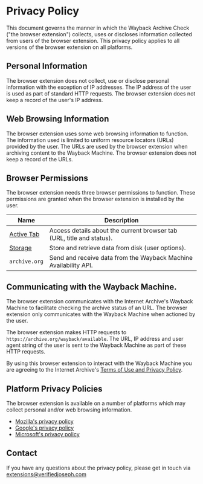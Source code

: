 # Privacy Policy

This document governs the manner in which the Wayback Archive Check ("the browser extension") collects, uses or discloses information collected from users of the browser extension. This privacy policy applies to all versions of the browser extension on all platforms.

## Personal Information
The browser extension does not collect, use or disclose personal information with the exception of IP addresses. The IP address of the user is used as part of standard HTTP requests. The browser extension does not keep a record of the user's IP address.

## Web Browsing Information

The browser extension uses some web browsing information to function. The information used is limited to uniform resource locators (URLs) provided by the user. The URLs are used by the browser extension when archiving content to the Wayback Machine. The browser extension does not keep a record of the URLs.

## Browser Permissions

The browser extension needs three browser permissions to function. These permissions are granted when the browser extension is installed by the user.

Name | Description
------ | ------
[Active Tab](https://developer.mozilla.org/en-US/docs/Mozilla/Add-ons/WebExtensions/manifest.json/permissions#activeTab_permission) | Access details about the current browser tab (URL, title and status).
[Storage](https://developer.mozilla.org/en-US/docs/Mozilla/Add-ons/WebExtensions/API/storage) | Store and retrieve data from disk (user options).
`archive.org` | Send and receive data from the Wayback Machine Availability API.

## Communicating with the Wayback Machine.

The browser extension communicates with the Internet Archive's Wayback Machine to facilitate checking the archive status of an URL. The browser extension only communicates with the Wayback Machine when actioned by the user.

The browser extension makes HTTP requests to `https://archive.org/wayback/available`. The URL, IP address and user agent string of the user is sent to the Wayback Machine as part of these HTTP requests. 

By using this browser extension to interact with the Wayback Machine you are agreeing to the Internet Archive's [Terms of Use and Privacy Policy](https://archive.org/about/terms.php).

## Platform Privacy Policies

The browser extension is available on a number of platforms which may collect personal and/or web browsing information.
* [Mozilla's privacy policy](https://www.mozilla.org/en-US/privacy/)
* [Google's privacy policy](https://www.google.com/intl/en/policies/privacy/)
* [Microsoft's privacy policy](https://privacy.microsoft.com/en-US/privacystatement)

## Contact

If you have any questions about the privacy policy, please get in touch via [extensions@verifiedjoseph.com](mailto:extensions@verifiedjoseph.com)